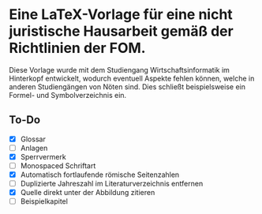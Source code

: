# Eine LaTeX-Vorlage für eine nicht juristische Hausarbeit gemäß der Richtlinien der FOM.
Diese Vorlage wurde mit dem Studiengang Wirtschaftsinformatik im Hinterkopf entwickelt, wodurch eventuell Aspekte fehlen können, welche in anderen Studiengängen von Nöten sind.
Dies schließt beispielsweise ein Formel- und Symbolverzeichnis ein.
## To-Do
- [x] Glossar
- [ ] Anlagen
- [x] Sperrvermerk
- [ ] Monospaced Schriftart
- [x] Automatisch fortlaufende römische Seitenzahlen
- [ ] Duplizierte Jahreszahl im Literaturverzeichnis entfernen
- [x] Quelle direkt unter der Abbildung zitieren
- [ ] Beispielkapitel
